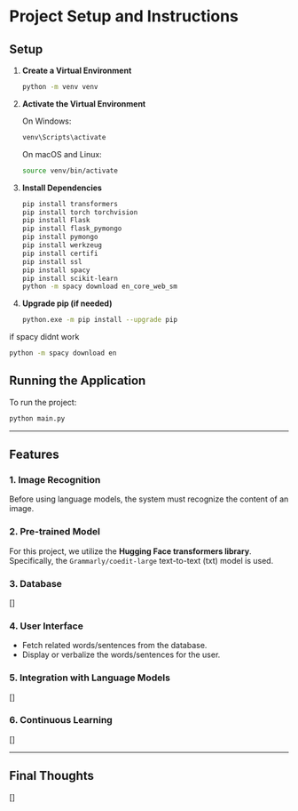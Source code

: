 # Project Setup and Instructions

## Setup

1. **Create a Virtual Environment**

   ```bash
   python -m venv venv
   ```

2. **Activate the Virtual Environment**

   On Windows:
   ```bash
   venv\Scripts\activate
   ```
   
   On macOS and Linux:
   ```bash
   source venv/bin/activate
   ```

3. **Install Dependencies**

   ```bash
   pip install transformers
   pip install torch torchvision
   pip install Flask
   pip install flask_pymongo
   pip install pymongo
   pip install werkzeug
   pip install certifi
   pip install ssl
   pip install spacy
   pip install scikit-learn
   python -m spacy download en_core_web_sm
   ```

4. **Upgrade pip (if needed)**

   ```bash
   python.exe -m pip install --upgrade pip
   ```

if spacy didnt work
   ```bash
   python -m spacy download en
   ```

## Running the Application

To run the project:

```bash
python main.py
```

---

## Features

### 1. Image Recognition

Before using language models, the system must recognize the content of an image.

### 2. Pre-trained Model

For this project, we utilize the **Hugging Face transformers library**. Specifically, the `Grammarly/coedit-large` text-to-text (txt) model is used.

### 3. Database

[]

### 4. User Interface

- Fetch related words/sentences from the database.
- Display or verbalize the words/sentences for the user.

### 5. Integration with Language Models

[]

### 6. Continuous Learning

[]

---

## Final Thoughts

[]